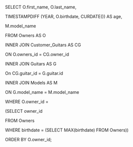 SELECT O.first_name, O.last_name,

TIMESTAMPDIFF (YEAR, O.birthdate, CURDATE()) AS age,

M.model_name

FROM Owners AS O

INNER JOIN Customer_Guitars AS CG

ON O.owners_id = CG.owner_id

INNER JOIN Guitars AS G

On CG.guitar_id = G.guitar.id

INNER JOIN Models AS M

ON G.model_name = M.model_name

WHERE O.owner_id =

(SELECT owner_id

FROM Owners

WHERE birthdate = (SELECT MAX(birthdate) FROM Owners))

ORDER BY O.owner_id;
